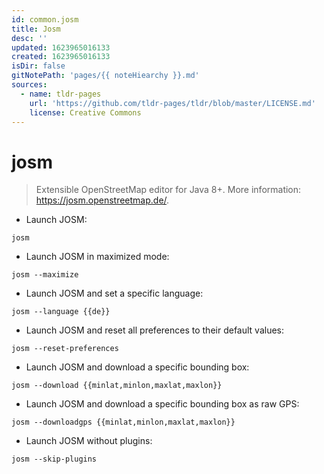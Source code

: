 ```yaml
---
id: common.josm
title: Josm
desc: ''
updated: 1623965016133
created: 1623965016133
isDir: false
gitNotePath: 'pages/{{ noteHiearchy }}.md'
sources:
  - name: tldr-pages
    url: 'https://github.com/tldr-pages/tldr/blob/master/LICENSE.md'
    license: Creative Commons
---
```

# josm

> Extensible OpenStreetMap editor for Java 8+.
> More information: <https://josm.openstreetmap.de/>.

- Launch JOSM:

`josm`

- Launch JOSM in maximized mode:

`josm --maximize`

- Launch JOSM and set a specific language:

`josm --language {{de}}`

- Launch JOSM and reset all preferences to their default values:

`josm --reset-preferences`

- Launch JOSM and download a specific bounding box:

`josm --download {{minlat,minlon,maxlat,maxlon}}`

- Launch JOSM and download a specific bounding box as raw GPS:

`josm --downloadgps {{minlat,minlon,maxlat,maxlon}}`

- Launch JOSM without plugins:

`josm --skip-plugins`

